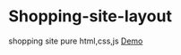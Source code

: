 # Shopping-site-layout
shopping site pure html,css,js
[Demo](https://github.com/alwinvargh.github.io/Shopping-site-layout.git)
